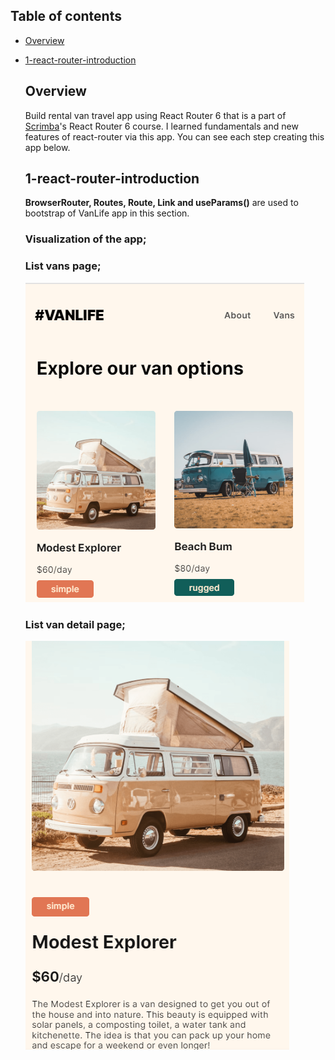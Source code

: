 ## Table of contents

- [Overview](#overview)
- [1-react-router-introduction](#1-react-router-introduction)

  
  ## Overview

  Build rental van travel app using React Router 6 that is a part of [Scrimba](https://scrimba.com/learn/reactrouter6)'s React Router 6 course. I learned fundamentals and new features of react-router via this app.
  You can see each step creating this app below.

  ## 1-react-router-introduction
  **BrowserRouter, Routes, Route, Link and useParams()** are used to bootstrap of VanLife app in this section.

  ### Visualization of the app;
  ### List vans page;

  ![image](./1-react-router-introduction/list-vans.png)
  
  ### List van detail page;
  ![image](./1-react-router-introduction/list-detail.png)
